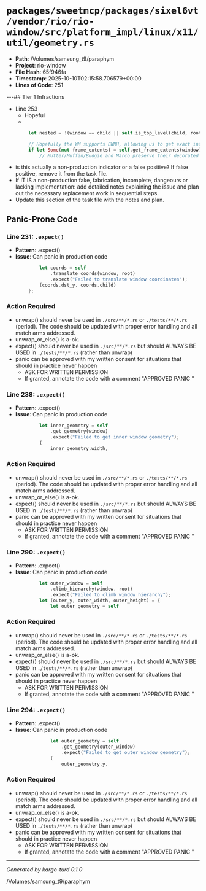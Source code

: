 # `packages/sweetmcp/packages/sixel6vt/vendor/rio/rio-window/src/platform_impl/linux/x11/util/geometry.rs`

- **Path**: /Volumes/samsung_t9/paraphym
- **Project**: rio-window
- **File Hash**: 65f946fa  
- **Timestamp**: 2025-10-10T02:15:58.706579+00:00  
- **Lines of Code**: 251

---## Tier 1 Infractions 


- Line 253
  - Hopeful
  - 

```rust
        let nested = !(window == child || self.is_top_level(child, root) == Some(true));

        // Hopefully the WM supports EWMH, allowing us to get exact info on the window frames.
        if let Some(mut frame_extents) = self.get_frame_extents(window) {
            // Mutter/Muffin/Budgie and Marco preserve their decorated frame extents when
```

- is this actually a non-production indicator or a false positive? If false positive, remove it from the task file.
- If IT IS a non-production fake, fabrication, incomplete, dangeours or lacking implementation: add detailed notes explaining the issue and plan out the necessary replacement work in sequential steps. 
- Update this section of the task file with the notes and plan.

## Panic-Prone Code


### Line 231: `.expect()`

- **Pattern**: .expect()
- **Issue**: Can panic in production code

```rust
            let coords = self
                .translate_coords(window, root)
                .expect("Failed to translate window coordinates");
            (coords.dst_y, coords.child)
        };
```

### Action Required

- unwrap() should never be used in `./src/**/*.rs` or `./tests/**/*.rs` (period). The code should be updated with proper error handling and all match arms addressed.
- unwrap_or_else() is a-ok. 
- expect() should never be used in `./src/**/*.rs` but should ALWAYS BE USED in `./tests/**/*.rs` (rather than unwrap)
- panic can be approved with my written consent for situations that should in practice never happen  
  - ASK FOR WRITTEN PERMISSION
  - If granted, annotate the code with a comment "APPROVED PANIC "


### Line 238: `.expect()`

- **Pattern**: .expect()
- **Issue**: Can panic in production code

```rust
            let inner_geometry = self
                .get_geometry(window)
                .expect("Failed to get inner window geometry");
            (
                inner_geometry.width,
```

### Action Required

- unwrap() should never be used in `./src/**/*.rs` or `./tests/**/*.rs` (period). The code should be updated with proper error handling and all match arms addressed.
- unwrap_or_else() is a-ok. 
- expect() should never be used in `./src/**/*.rs` but should ALWAYS BE USED in `./tests/**/*.rs` (rather than unwrap)
- panic can be approved with my written consent for situations that should in practice never happen  
  - ASK FOR WRITTEN PERMISSION
  - If granted, annotate the code with a comment "APPROVED PANIC "


### Line 290: `.expect()`

- **Pattern**: .expect()
- **Issue**: Can panic in production code

```rust
            let outer_window = self
                .climb_hierarchy(window, root)
                .expect("Failed to climb window hierarchy");
            let (outer_y, outer_width, outer_height) = {
                let outer_geometry = self
```

### Action Required

- unwrap() should never be used in `./src/**/*.rs` or `./tests/**/*.rs` (period). The code should be updated with proper error handling and all match arms addressed.
- unwrap_or_else() is a-ok. 
- expect() should never be used in `./src/**/*.rs` but should ALWAYS BE USED in `./tests/**/*.rs` (rather than unwrap)
- panic can be approved with my written consent for situations that should in practice never happen  
  - ASK FOR WRITTEN PERMISSION
  - If granted, annotate the code with a comment "APPROVED PANIC "


### Line 294: `.expect()`

- **Pattern**: .expect()
- **Issue**: Can panic in production code

```rust
                let outer_geometry = self
                    .get_geometry(outer_window)
                    .expect("Failed to get outer window geometry");
                (
                    outer_geometry.y,
```

### Action Required

- unwrap() should never be used in `./src/**/*.rs` or `./tests/**/*.rs` (period). The code should be updated with proper error handling and all match arms addressed.
- unwrap_or_else() is a-ok. 
- expect() should never be used in `./src/**/*.rs` but should ALWAYS BE USED in `./tests/**/*.rs` (rather than unwrap)
- panic can be approved with my written consent for situations that should in practice never happen  
  - ASK FOR WRITTEN PERMISSION
  - If granted, annotate the code with a comment "APPROVED PANIC "

---

*Generated by kargo-turd 0.1.0*

/Volumes/samsung_t9/paraphym
